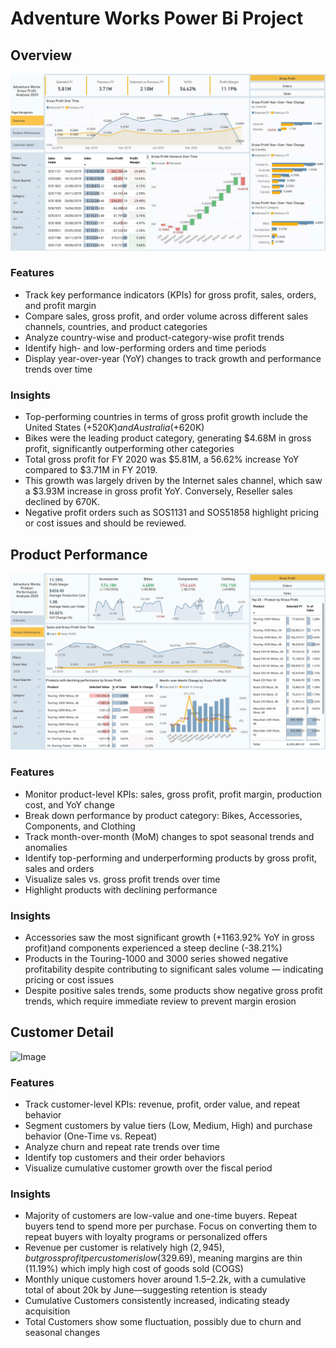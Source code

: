 # Adventure Works Power Bi Project

## Overview
![](Overview_GIF.gif)

### Features
- Track key performance indicators (KPIs) for gross profit, sales, orders, and profit margin
- Compare sales, gross profit, and order volume across different sales channels, countries, and product categories
- Analyze country-wise and product-category-wise profit trends
- Identify high- and low-performing orders and time periods
- Display year-over-year (YoY) changes to track growth and performance trends over time

### Insights
- Top-performing countries in terms of gross profit growth include the United States (+$520K) and Australia (+$620K)
- Bikes were the leading product category, generating $4.68M in gross profit, significantly outperforming other categories
- Total gross profit for FY 2020 was $5.81M, a 56.62% increase YoY compared to $3.71M in FY 2019.
- This growth was largely driven by the Internet sales channel, which saw a $3.93M increase in gross profit YoY. Conversely, Reseller sales declined by 670K.
- Negative profit orders such as SOS1131 and SOS51858 highlight pricing or cost issues and should be reviewed.

## Product Performance
![](Prod_GIF.gif)
### Features 

- Monitor product-level KPIs: sales, gross profit, profit margin, production cost, and YoY change
- Break down performance by product category: Bikes, Accessories, Components, and Clothing
- Track month-over-month (MoM) changes to spot seasonal trends and anomalies
- Identify top-performing and underperforming products by gross profit, sales and orders
- Visualize sales vs. gross profit trends over time
- Highlight products with declining performance

### Insights 
- Accessories saw the most significant growth (+1163.92% YoY in gross profit)and components experienced a steep decline (-38.21%)
- Products in the Touring-1000 and 3000 series showed negative profitability despite contributing to significant sales volume — indicating pricing or cost issues
- Despite positive sales trends, some products show negative gross profit trends, which require immediate review to prevent margin erosion

## Customer Detail
<img width="1516" height="850" alt="Image" src="https://github.com/user-attachments/assets/57f97a37-5981-4365-af09-2301010552cd" />

### Features

- Track customer-level KPIs: revenue, profit, order value, and repeat behavior
- Segment customers by value tiers (Low, Medium, High) and purchase behavior (One-Time vs. Repeat)
- Analyze churn and repeat rate trends over time
- Identify top customers and their order behaviors
- Visualize cumulative customer growth over the fiscal period

### Insights
- Majority of customers are low-value and one-time buyers. Repeat buyers tend to spend more per purchase. Focus on converting them to repeat buyers with loyalty programs or personalized offers
- Revenue per customer is relatively high ($2,945), but gross profit per customer is low ($329.69), meaning margins are thin (11.19%) which imply high cost of goods sold (COGS)
- Monthly unique customers hover around 1.5–2.2k, with a cumulative total of about 20k by June—suggesting retention is steady
- Cumulative Customers consistently increased, indicating steady acquisition
- Total Customers show some fluctuation, possibly due to churn and seasonal changes
